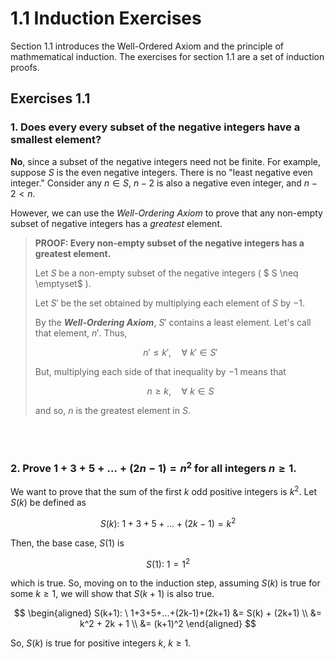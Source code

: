 # 1.1 Induction Exercises
Section 1.1 introduces the Well-Ordered Axiom and the principle of mathmematical induction.  The exercises for section 1.1 are a set of induction proofs.

## Exercises 1.1

### 1. Does every every subset of the negative integers have a smallest element?

**No**, since a subset of the negative integers need not be finite.  For example, suppose $S$ is the even negative integers.  There is no "least negative even integer."  Consider any $n \in S$, $n-2$ is also a negative even integer, and $n-2 < n$. 

However, we can use the _Well-Ordering Axiom_ to prove that any non-empty subset of negative integers has a _greatest_ element.

> **PROOF: Every non-empty subset of the negative integers has a greatest element.**
> 
> Let $S$ be a non-empty subset of the negative integers ( $ S \neq \emptyset$ ).
> 
> Let $S'$ be the set obtained by multiplying each element of $S$ by $-1$.  
> 
> By the _**Well-Ordering Axiom**_, $S'$ contains a least element.  Let's call that element, $n'$.  Thus,
> 
> $$
  n' \le k', \quad \forall \ k' \in S'
> $$
> 
> But, multiplying each side of that inequality by $-1$  means that
> 
> $$
  n \ge k, \quad \forall  \ k \in S 
> $$
> 
> and so, $n$ is the greatest element in $S$.

<br><br>

### 2. Prove $1+3+5+...+(2n-1) = n^2$ for all integers $n \ge 1$.

We want to prove that the sum of the first $k$ odd positive integers is $k^2$.  Let $S(k)$ be defined as

$$
S(k): \ 1+3+5+...+(2k-1) = k^2
$$

Then, the base case, $S(1)$ is 

$$
S(1): \ 1 = 1^2
$$

which is true.  So, moving on to the induction step, assuming $S(k)$ is true for some $k \ge 1$, we will show that $S(k+1)$ is also true.

$$
\begin{aligned}
S(k+1): \ 1+3+5+...+(2k-1)+(2k+1) &= S(k) + (2k+1) \\
 &= k^2 + 2k + 1 \\
 &= (k+1)^2
\end{aligned}
$$


So, $S(k)$ is true for positive integers $k$,  $k \ge 1$.



